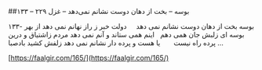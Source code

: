 ##بوسه – بخت از دهان دوست نشانم نمی‌دهد – غزل ۲۲۹ – ۱۳۳


۱۳۳- بوسه بخت از دهان دوست نشانم نمی دهد     دولت خبر ز راز نهانم نمی دهد از بهر بوسه ای زلبش جان همی دهم   اینم همی ستاند و آنم نمی دهد مردم زاشتیاق و درین پرده راه نیست       یا هست و پرده دار نشانم نمی دهد زلفش کشید بادصبا &#8230;

[https://faalgir.com/165/](https://faalgir.com/165/) 
